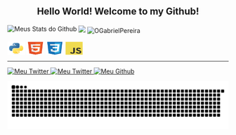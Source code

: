
<h2 align="center"> Hello World! Welcome to my Github! </h2>

<div>
 
  <img align="center" src="https://github-readme-stats.vercel.app/api?username=OGabrielPereira&show_icons=true&theme=midnight-purple&line_height=27" alt="Meus Stats   do Github" style="max-width:100%;" height="180em">
  
   <img align="center" src="https://github-readme-stats.vercel.app/api/top-langs/?username=OGabrielPereira&theme=midnight-purple&layout=compact" style="max-           width:100%;" height="180em">
 
   <img alt="OGabrielPereira" src="https://github-readme-streak-stats.herokuapp.com?user=OgabrielPereira&theme=midnight-purple" style="max-width:100%;" width="430" align="middle">
 
 </a>
</div>

<br>

<div>
  <img alt="Python" src="https://raw.githubusercontent.com/devicons/devicon/master/icons/python/python-original.svg" style="max-width:100%;" width="40" height="30"   align="middle">
 
  <img alt="Html" src="https://raw.githubusercontent.com/devicons/devicon/master/icons/html5/html5-original.svg" style="max-width:100%;" width="40" height="30"       align="middle">
 
  <img alt="Css" src="https://raw.githubusercontent.com/devicons/devicon/master/icons/css3/css3-original.svg" style="max-width:100%;" width="40" height="30"           align="middle">
 
  <img alt="Javascript" src="https://raw.githubusercontent.com/devicons/devicon/master/icons/javascript/javascript-original.svg" style="max-width:100%;" width="40"   height="30"    align="middle"> 
</div>

<hr>

<div>
 
 <a href="https://twitter.com/Venni__" target= "_blank">
   <img alt="Meu Twitter" src="https://img.shields.io/badge/Twitter-1DA1F2?style=for-the-badge&logo=twitter&logoColor=white" style="max-width:100%;"/>
 </a>

 <a href="https://www.instagram.com/ogabrielpereiraa_/" target= "_blank">
   <img alt="Meu Twitter" src="https://img.shields.io/badge/Instagram-E4405F?style=for-the-badge&logo=instagram&logoColor=white" style="max-width:100%;"/>
 </a>
 
 <a href="https://github.com/OGabrielPereira">
   <img alt="Meu Github" src="https://img.shields.io/badge/GitHub-100000?style=for-the-badge&logo=github&logoColor=white" style="max-width:100%;"/>
 </a>
 
   ![Snake animation](https://github.com/OGabrielPereira/OGabrielPereira/blob/output/github-contribution-grid-snake.svg)
 
</div>

